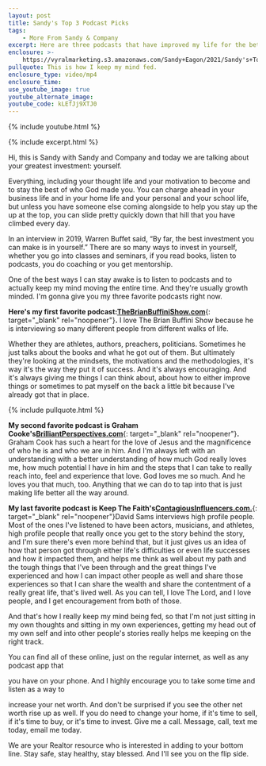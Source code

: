 ```yaml
---
layout: post
title: Sandy's Top 3 Podcast Picks
tags:
    - More From Sandy & Company
excerpt: Here are three podcasts that have improved my life for the better.
enclosure: >-
    https://vyralmarketing.s3.amazonaws.com/Sandy+Eagon/2021/Sandy's+Top+3+Podcast+Picks.mp4
pullquote: This is how I keep my mind fed.
enclosure_type: video/mp4
enclosure_time:
use_youtube_image: true
youtube_alternate_image:
youtube_code: kLEfJj9XTJ0
---
```

{% include youtube.html %}

{% include excerpt.html %}

Hi, this is Sandy with Sandy and Company and today we are talking about your greatest investment: yourself.

Everything, including your thought life and your motivation to become and to stay the best of who God made you. You can charge ahead in your business life and in your home life and your personal and your school life, but unless you have someone else coming alongside to help you stay up the up at the top, you can slide pretty quickly down that hill that you have climbed every day.

In an interview in 2019, Warren Buffet said, “By far, the best investment you can make is in yourself.” There are so many ways to invest in yourself, whether you go into classes and seminars, if you read books, listen to podcasts, you do coaching or you get mentorship.

One of the best ways I can stay awake is to listen to podcasts and to actually keep my mind moving the entire time. And they're usually growth minded. I'm gonna give you my three favorite podcasts right now.

**Here's my first favorite podcast:**[**TheBrianBuffiniShow.com**](https://www.thebrianbuffinishow.com/){: target="_blank" rel="noopener"}**.** I love The Brian Buffini Show because he is interviewing so many different people from different walks of life.

Whether they are athletes, authors, preachers, politicians. Sometimes he just talks about the books and what he got out of them. But ultimately they're looking at the mindsets, the motivations and the methodologies, it's way it's the way they put it of success. And it's always encouraging. And it's always giving me things I can think about, about how to either improve things or sometimes to pat myself on the back a little bit because I've already got that in place.

{% include pullquote.html %}

**My second favorite podcast is Graham Cooke's**[**BrilliantPerspectives.com**](https://brilliantperspectives.com/){: target="_blank" rel="noopener"}**.** Graham Cook has such a heart for the love of Jesus and the magnificence of who he is and who we are in him. And I'm always left with an understanding with a better understanding of how much God really loves me, how much potential I have in him and the steps that I can take to really reach into, feel and experience that love. God loves me so much. And he loves you that much, too. Anything that we can do to tap into that is just making life better all the way around.

**My last favorite podcast is Keep The Faith's**[**ContagiousInfluencers.com.**](http://contagiousinfluencers.com/){: target="_blank" rel="noopener"}David Sams interviews high profile people. Most of the ones I've listened to have been actors, musicians, and athletes, high profile people that really once you get to the story behind the story, and I'm sure there's even more behind that, but it just gives us an idea of how that person got through either life's difficulties or even life successes and how it impacted them, and helps me think as well about my path and the tough things that I've been through and the great things I've experienced and how I can impact other people as well and share those experiences so that I can share the wealth and share the contentment of a really great life, that's lived well. As you can tell, I love The Lord, and I love people, and I get encouragement from both of those.

And that's how I really keep my mind being fed, so that I'm not just sitting in my own thoughts and sitting in my own experiences, getting my head out of my own self and into other people's stories really helps me keeping on the right track.

You can find all of these online, just on the regular internet, as well as any podcast app that

you have on your phone. And I highly encourage you to take some time and listen as a way to

increase your net worth. And don't be surprised if you see the other net worth rise up as well. If you do need to change your home, if it's time to sell, if it's time to buy, or it's time to invest. Give me a call. Message, call, text me today, email me today.

We are your Realtor resource who is interested in adding to your bottom line. Stay safe, stay healthy, stay blessed. And I'll see you on the flip side.
